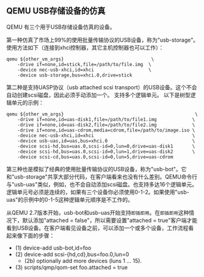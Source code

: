 
QEMU USB存储设备的仿真
--------------------------

QEMU 有三个用于USB存储设备仿真的设备。

第一种仿真了市场上99%的使用批量传输协议的USB设备，称为"usb-storage"。使用方法如下（连接到xhci控制器，其它主机控制器也可以工作）：

    qemu ${other_vm_args}                                \
        -drive if=none,id=stick,file=/path/to/file.img  \
        -device nec-usb-xhci,id=xhci                    \
        -device usb-storage,bus=xhci.0,drive=stick

第二种是支持UASP协议（usb attached scsi transport）的USB设备。这个不会自动创建scsi磁盘，因此必须手动添加一个。 支持多个逻辑单元。 以下是树型逻辑单元的示例：

    qemu ${other_vm_args}                                                \
        -drive if=none,id=uas-disk1,file=/path/to/file1.img             \
        -drive if=none,id=uas-disk2,file=/path/to/file2.img             \
        -drive if=none,id=uas-cdrom,media=cdrom,file=/path/to/image.iso \
        -device nec-usb-xhci,id=xhci                                    \
        -device usb-uas,id=uas,bus=xhci.0                               \
        -device scsi-hd,bus=uas.0,scsi-id=0,lun=0,drive=uas-disk1       \
        -device scsi-hd,bus=uas.0,scsi-id=0,lun=1,drive=uas-disk2       \
        -device scsi-cd,bus=uas.0,scsi-id=0,lun=5,drive=uas-cdrom

第三种也是模拟了经典的使用批量传输协议的USB设备，称为"usb-bot"。它和"usb-storage"共享大部分代码，在客户端看来也没有什么差别。QEMU命令行与"usb-uas"类似，例如，也不会自动添加scsi磁盘。也支持多达16个逻辑单元。逻辑单元号必须是连续的，如果有三个设备你必须使用0-1-2。如果使用"usb-uas"的示例中的0-1-5这种逻辑单元顺序是不工作的。

从QEMU 2.7版本开始，usb-bot和usb-uas开始支持`即插即用`。在`即插即用`这种情况下，默认添加"attached = false"，所以需要设置"attached = true"客户端才能看到USB设备。在客户端看见设备之前，可以添加一个或多个设备，工作流程看起来像下面的步骤：

* (1) device-add usb-bot,id=foo
* (2) device-add scsi-{hd,cd},bus=foo.0,lun=0
    * (2b) optionally add more devices (luns 1 ... 15).
* (3) scripts/qmp/qom-set foo.attached = true
